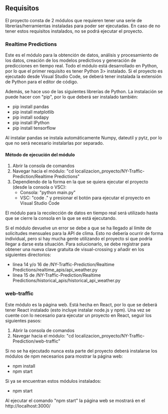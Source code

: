 ## Requisitos

El proyecto consta de 2 módulos que requieren tener una serie de librerías/herramientas instaladas para poder ser ejecutadas. En caso de no tener estos requisitos instalados, no se podrá ejecutar el proyecto.

### Realtime Predictions

Este es el módulo para la obtención de datos, análisis y procesamiento de los datos, creación de los modelos predictivos y generación de predicciones en tiempo real. Todo el módulo está desarrollado en Python, por lo que el primer requisito es tener Python 3> instalado. Si el proyecto es ejecutado desde Visual Studio Code, se deberá tener instalada la extensión de Python para el editor de código. 

Además, se hace uso de las siguientes librerías de Python. La instalación se puede hacer con "pip", por lo que deberá ser instalado también:
- pip install pandas 
- pip install matplotlib
- pip install sodapy
- pip install IPython
- pip install tensorflow

Al instalar pandas se instala automáticamente Numpy, dateutil y pytz, por lo que no será necesario instalarlas por separado.

#### Método de ejecución del módulo

1. Abrir la consola de comandos
2. Navegar hacia el módulo: "cd localizacion_proyecto/NY-Traffic-Prediction/Realtime Predictions"
3. Dependiendo de la forma en la que se quiera ejecutar el proyecto (desde la consola o VSC):
   - Consola: "python main.py"
   - VSC: "code ." y presionar el botón para ejecutar el proyecto en Visual Studio Code

El módulo para la recolección de datos en tiempo real será utilizado hasta que se cierre la consola en la que se está ejecutando.

Si el módulo devuelve un error se debe a que se ha llegado al límite de solicitudes mensuales para la API de clima. Esto no debería ocurrir de forma individual, pero si hay mucha gente utilizando el proyecto sí que podría llegar a darse esta situación. Para solucionarlo, se debe registrar para obtener una nueva clave gratuita de visual-crossing y añadir en los siguientes directorios:

- línea 14 y/o 16 de /NY-Traffic-Prediction/Realtime Predictions/realtime_apis/api_weather.py
- línea 15 de /NY-Traffic-Prediction/Realtime Predictions/historical_apis/historical_api_weather.py

### web-traffic

Este módulo es la página web. Está hecha en React, por lo que se deberá tener React instalado (esto incluye instalar node.js y npm). Una vez se cuente con lo necesario para ejecutar un proyecto en React, seguir los siguientes pasos:

1. Abrir la consola de comandos
2. Navegar hacia el módulo: "cd localizacion_proyecto/NY-Traffic-Prediction/web-traffic"

Si no se ha ejecutado nunca esta parte del proyecto deberá instalarse los módulos de npm necesarios para mostrar la página web: 
- npm install
- npm start

Si ya se encuentran estos módulos instalados:
- npm start

Al ejecutar el comando "npm start" la página web se mostrará en el http://localhost:3000/
